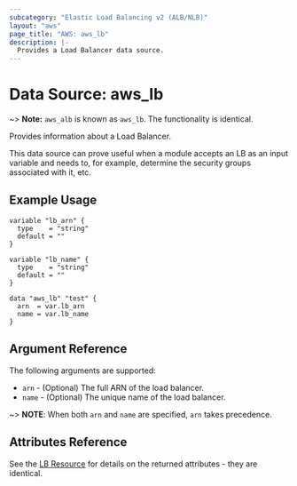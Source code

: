 ```yaml
---
subcategory: "Elastic Load Balancing v2 (ALB/NLB)"
layout: "aws"
page_title: "AWS: aws_lb"
description: |-
  Provides a Load Balancer data source.
---
```


# Data Source: aws_lb

~> **Note:** `aws_alb` is known as `aws_lb`. The functionality is identical.

Provides information about a Load Balancer.

This data source can prove useful when a module accepts an LB as an input
variable and needs to, for example, determine the security groups associated
with it, etc.

## Example Usage

```hcl
variable "lb_arn" {
  type    = "string"
  default = ""
}

variable "lb_name" {
  type    = "string"
  default = ""
}

data "aws_lb" "test" {
  arn  = var.lb_arn
  name = var.lb_name
}
```

## Argument Reference

The following arguments are supported:

* `arn` - (Optional) The full ARN of the load balancer.
* `name` - (Optional) The unique name of the load balancer.

~> **NOTE**: When both `arn` and `name` are specified, `arn` takes precedence.

## Attributes Reference

See the [LB Resource](/docs/providers/aws/r/lb.html) for details on the
returned attributes - they are identical.
